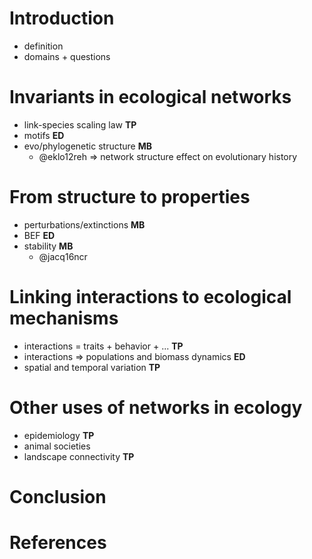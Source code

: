 # Introduction

- definition
- domains + questions

# Invariants in ecological networks

- link-species scaling law **TP**
- motifs **ED**
- evo/phylogenetic structure **MB**
    - @eklo12reh => network structure effect on evolutionary history

# From structure to properties

- perturbations/extinctions **MB**
- BEF **ED**
- stability **MB**
    - @jacq16ncr

# Linking interactions to ecological mechanisms

- interactions = traits + behavior + ... **TP**
- interactions => populations and biomass dynamics **ED**
- spatial and temporal variation **TP**

# Other uses of networks in ecology

- epidemiology **TP**
- animal societies
- landscape connectivity **TP**

# Conclusion

# References
